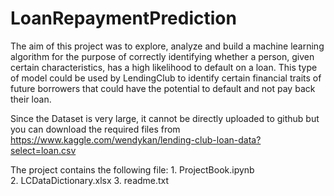 # LoanRepaymentPrediction
The aim of this project was to explore, analyze and build a machine learning algorithm for the purpose of correctly identifying whether a person, given certain characteristics, has a high likelihood to default on a loan. This type of model could be used by LendingClub to identify certain financial traits of future borrowers that could have the potential to default and not pay back their loan.

Since the Dataset is very large, it cannot be directly uploaded to github but you can download the required files from https://www.kaggle.com/wendykan/lending-club-loan-data?select=loan.csv

The project contains the following file:
        1. ProjectBook.ipynb   
        2. LCDataDictionary.xlsx
        3. readme.txt
